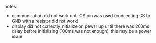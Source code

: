 notes:
 - communication did not work until CS pin was used (connecting CS to GND with a resistor did not work)
 - display did not correctly initialize on pewer up until there was 200ms delay before initializing (100ms was not enough), this may be a power issue